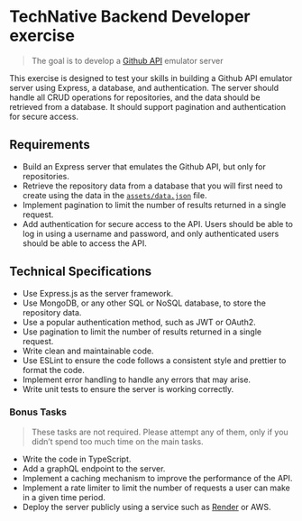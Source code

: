 # TechNative Backend Developer exercise

> The goal is to develop a [Github API](https://docs.github.com/en/rest/repos/repos?apiVersion=2022-11-28) emulator server

This exercise is designed to test your skills in building a Github API emulator server using Express, a database, and authentication. The server should handle all CRUD operations for repositories, and the data should be retrieved from a database. It should support pagination and authentication for secure access.

## Requirements

- Build an Express server that emulates the Github API, but only for repositories.
- Retrieve the repository data from a database that you will first need to create using the data in the [`assets/data.json`](./assets/data.json) file.
- Implement pagination to limit the number of results returned in a single request.
- Add authentication for secure access to the API. Users should be able to log in using a username and password, and only authenticated users should be able to access the API.

## Technical Specifications

- Use Express.js as the server framework.
- Use MongoDB, or any other SQL or NoSQL database, to store the repository data.
- Use a popular authentication method, such as JWT or OAuth2.
- Use pagination to limit the number of results returned in a single request.
- Write clean and maintainable code.
- Use ESLint to ensure the code follows a consistent style and prettier to format the code.
- Implement error handling to handle any errors that may arise.
- Write unit tests to ensure the server is working correctly.

### Bonus Tasks

> These tasks are not required. Please attempt any of them, only if you didn’t spend too much time on the main tasks.

- Write the code in TypeScript.
- Add a graphQL endpoint to the server.
- Implement a caching mechanism to improve the performance of the API.
- Implement a rate limiter to limit the number of requests a user can make in a given time period.
- Deploy the server publicly using a service such as [Render](http://render.com) or AWS.
